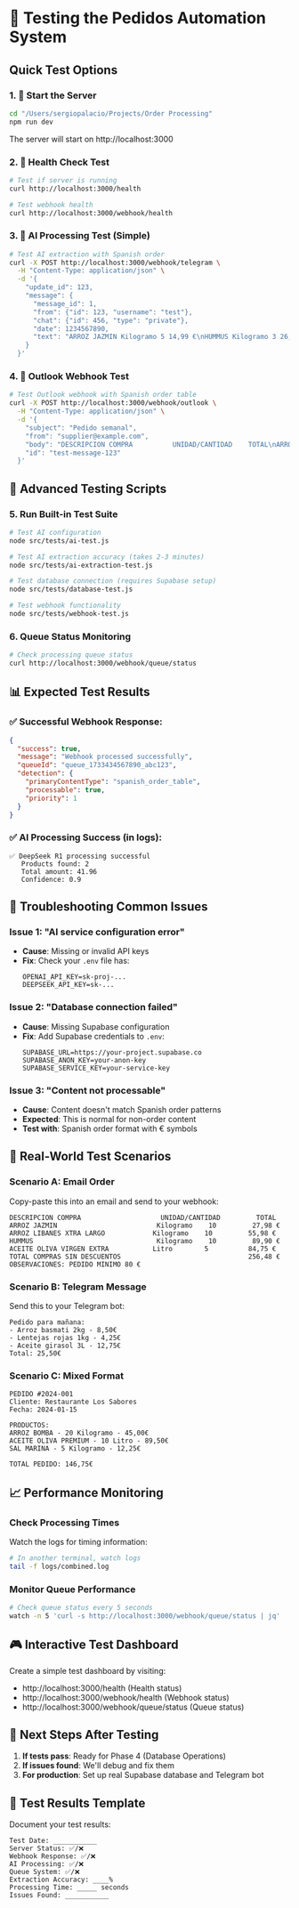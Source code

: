 # 🧪 Testing the Pedidos Automation System

## Quick Test Options

### 1. 🚀 **Start the Server**
```bash
cd "/Users/sergiopalacio/Projects/Order Processing"
npm run dev
```
The server will start on http://localhost:3000

### 2. 🏥 **Health Check Test**
```bash
# Test if server is running
curl http://localhost:3000/health

# Test webhook health
curl http://localhost:3000/webhook/health
```

### 3. 🤖 **AI Processing Test (Simple)**
```bash
# Test AI extraction with Spanish order
curl -X POST http://localhost:3000/webhook/telegram \
  -H "Content-Type: application/json" \
  -d '{
    "update_id": 123,
    "message": {
      "message_id": 1,
      "from": {"id": 123, "username": "test"},
      "chat": {"id": 456, "type": "private"},
      "date": 1234567890,
      "text": "ARROZ JAZMIN Kilogramo 5 14,99 €\nHUMMUS Kilogramo 3 26,97 €\nTOTAL: 41,96 €"
    }
  }'
```

### 4. 📧 **Outlook Webhook Test**
```bash
# Test Outlook webhook with Spanish order table
curl -X POST http://localhost:3000/webhook/outlook \
  -H "Content-Type: application/json" \
  -d '{
    "subject": "Pedido semanal",
    "from": "supplier@example.com",
    "body": "DESCRIPCION COMPRA          UNIDAD/CANTIDAD    TOTAL\nARROZ JAZMIN               Kilogramo    10    27,98 €\nHUMMUS                     Kilogramo    10    89,90 €\nTOTAL COMPRAS                                   117,88 €",
    "id": "test-message-123"
  }'
```

## 🔬 **Advanced Testing Scripts**

### 5. **Run Built-in Test Suite**
```bash
# Test AI configuration
node src/tests/ai-test.js

# Test AI extraction accuracy (takes 2-3 minutes)
node src/tests/ai-extraction-test.js

# Test database connection (requires Supabase setup)
node src/tests/database-test.js

# Test webhook functionality
node src/tests/webhook-test.js
```

### 6. **Queue Status Monitoring**
```bash
# Check processing queue status
curl http://localhost:3000/webhook/queue/status
```

## 📊 **Expected Test Results**

### ✅ **Successful Webhook Response:**
```json
{
  "success": true,
  "message": "Webhook processed successfully",
  "queueId": "queue_1733434567890_abc123",
  "detection": {
    "primaryContentType": "spanish_order_table",
    "processable": true,
    "priority": 1
  }
}
```

### ✅ **AI Processing Success (in logs):**
```
✅ DeepSeek R1 processing successful
   Products found: 2
   Total amount: 41.96
   Confidence: 0.9
```

## 🐛 **Troubleshooting Common Issues**

### **Issue 1: "AI service configuration error"**
- **Cause**: Missing or invalid API keys
- **Fix**: Check your `.env` file has:
  ```
  OPENAI_API_KEY=sk-proj-...
  DEEPSEEK_API_KEY=sk-...
  ```

### **Issue 2: "Database connection failed"**
- **Cause**: Missing Supabase configuration
- **Fix**: Add Supabase credentials to `.env`:
  ```
  SUPABASE_URL=https://your-project.supabase.co
  SUPABASE_ANON_KEY=your-anon-key
  SUPABASE_SERVICE_KEY=your-service-key
  ```

### **Issue 3: "Content not processable"**
- **Cause**: Content doesn't match Spanish order patterns
- **Expected**: This is normal for non-order content
- **Test with**: Spanish order format with € symbols

## 🎯 **Real-World Test Scenarios**

### **Scenario A: Email Order**
Copy-paste this into an email and send to your webhook:
```
DESCRIPCION COMPRA                    UNIDAD/CANTIDAD         TOTAL
ARROZ JAZMIN                         Kilogramo    10         27,98 €
ARROZ LIBANES XTRA LARGO            Kilogramo    10         55,98 €
HUMMUS                               Kilogramo    10         89,90 €
ACEITE OLIVA VIRGEN EXTRA           Litro        5          84,75 €
TOTAL COMPRAS SIN DESCUENTOS                                256,48 €
OBSERVACIONES: PEDIDO MINIMO 80 €
```

### **Scenario B: Telegram Message**
Send this to your Telegram bot:
```
Pedido para mañana:
- Arroz basmati 2kg - 8,50€
- Lentejas rojas 1kg - 4,25€
- Aceite girasol 3L - 12,75€
Total: 25,50€
```

### **Scenario C: Mixed Format**
```
PEDIDO #2024-001
Cliente: Restaurante Los Sabores
Fecha: 2024-01-15

PRODUCTOS:
ARROZ BOMBA - 20 Kilogramo - 45,00€
ACEITE OLIVA PREMIUM - 10 Litro - 89,50€
SAL MARINA - 5 Kilogramo - 12,25€

TOTAL PEDIDO: 146,75€
```

## 📈 **Performance Monitoring**

### **Check Processing Times**
Watch the logs for timing information:
```bash
# In another terminal, watch logs
tail -f logs/combined.log
```

### **Monitor Queue Performance**
```bash
# Check queue status every 5 seconds
watch -n 5 'curl -s http://localhost:3000/webhook/queue/status | jq'
```

## 🎮 **Interactive Test Dashboard**

Create a simple test dashboard by visiting:
- http://localhost:3000/health (Health status)
- http://localhost:3000/webhook/health (Webhook status)
- http://localhost:3000/webhook/queue/status (Queue status)

## 🔄 **Next Steps After Testing**

1. **If tests pass**: Ready for Phase 4 (Database Operations)
2. **If issues found**: We'll debug and fix them
3. **For production**: Set up real Supabase database and Telegram bot

## 📝 **Test Results Template**

Document your test results:
```
Test Date: ___________
Server Status: ✅/❌
Webhook Response: ✅/❌
AI Processing: ✅/❌
Queue System: ✅/❌
Extraction Accuracy: ____%
Processing Time: _____ seconds
Issues Found: ___________
```